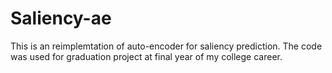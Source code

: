 # Saliency-ae

This is an reimplemtation of auto-encoder for saliency prediction. The code was used for graduation project at final year of my college career.

